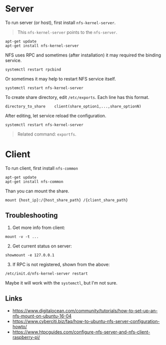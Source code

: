 # Server
To run server (or host), first install `nfs-kernel-server`.

> This `nfs-kernel-server` points to the `nfs-server`.

```
apt-get update
apt-get install nfs-kernel-server
```

NFS uses RPC and sometimes (after installation) it may required the binding service.

```
systemctl restart rpcbind
```

Or sometimes it may help to restart NFS service itself.

```
systemctl restart nfs-kernel-server
```

To create share directory, edit `/etc/exports`.
Each line has this format.

```
directory_to_share    client(share_option1,...,share_optionN)
```

After editing, let service reload the configuration.

```
systemctl restart nfs-kernel-server
```

> Related command: `exportfs`.

# Client
To run client, first install `nfs-common`

```
apt-get update
apt-get install nfs-common
```

Than you can mount the share.

```
mount {host_ip}:/{host_share_path} /{client_share_path}
```

## Troubleshooting

1) Get more info from client:

```
mount -v -t ...
```

2) Get current status on server:

```
showmount -e 127.0.0.1
```

3) If RPC is not registered, shown from the above:

```
/etc/init.d/nfs-kernel-server restart
```

Maybe it will work with the `systemctl`, but I'm not sure.

## Links

- https://www.digitalocean.com/community/tutorials/how-to-set-up-an-nfs-mount-on-ubuntu-16-04
- https://www.cyberciti.biz/faq/how-to-ubuntu-nfs-server-configuration-howto/
- https://www.htpcguides.com/configure-nfs-server-and-nfs-client-raspberry-pi/
